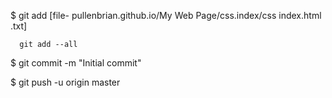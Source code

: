 $ git add [file-
        pullenbrian.github.io/My Web Page/css.index/css index.html
      .txt]
      
      git add --all

$ git commit -m "Initial commit"

$ git push -u origin master


  <!DOCTYPE html>
<html>
<head>
    <meta charset="utf-8" />
    <meta http-equiv="X-UA-Compatible" content="IE=edge">
    <title>Page Title</title>
    <meta name="viewport" content="width=device-width, initial-scale=1">
    <link rel="stylesheet" type="text/css" media="screen" href="pullenbrian.github.io/My Web Page/css.index/css index.html" />
    <script src="main.js"></script>
</head>
<body>
    
</body>
</html>

   
